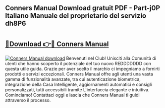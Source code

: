 ## Conners Manual Download gratuit PDF - Part-j0P Italiano Manuale del proprietario del servizio dh8P6

# <h2><a href="http://dfeexp.blite.top/?on=Conners+Manual">🔗Download 👉🔴 Conners Manual</a></h2>

[![Conners Manual download](https://i.imgur.com/lujVjoI.png)](http://dfeexp.blite.top/?on=Conners+Manual)
Benvenuti nel Club! Unisciti alla Comunità di utenti che hanno scoperto il potenziale del tuo nuovo REDDDDDDD con questa utile guida. Grazie per aver scelto il marchio ci impegniamo a fornirti prodotti e servizi eccezionali. Conners Manual offre agli utenti una vasta gamma di funzionalità avanzate, tra cui autenticazione biometrica, integrazione della Casa Intelligente, aggiornamenti automatici e consigli personalizzati, tutti accessibili tramite L'interfaccia elegante e intuitiva. Cominciamo! Contattaci oggi e lascia che Conners Manual ti guidi attraverso il processo.
